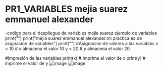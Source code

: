 # PR1_VARIABLES mejia suarez emmanuel alexander
-codigo para el despliegue de variables mejia suarez 
ejemplo de variables
print("")
print("mejia suarez emmanuel alexander:mi practica es de asignacion de variables")
print("")
#Asignación de valores a las variables
x = 10  # x almacena el valor 10
y = 20  # y almacena el valor 20

#Impresión de las variables
print(x)  # Imprime el valor de x
print(y)  # Imprime el valor de y
![image](https://github.com/user-attachments/assets/0ce9e24c-7582-4aad-8803-edad13ad83bb)
![image](https://github.com/user-attachments/assets/4f82eddc-1847-477e-99a2-da5d5602a8a4)



